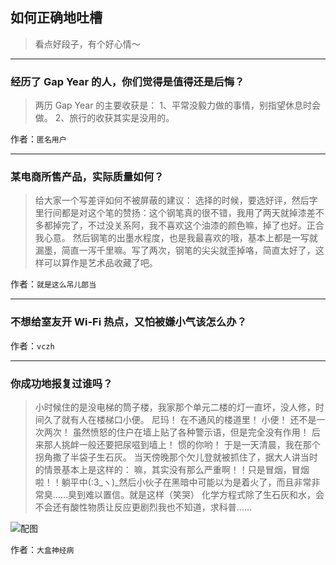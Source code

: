 ## 如何正确地吐槽

> 看点好段子，有个好心情～


 
---

### 经历了 Gap Year 的人，你们觉得是值得还是后悔？

> 两历 Gap Year 的主要收获是：
> 1、平常没毅力做的事情，别指望休息时会做。
> 2、旅行的收获其实是没用的。


作者：`匿名用户`

---

### 某电商所售产品，实际质量如何？

> 给大家一个写差评如何不被屏蔽的建议：
> 选择的时候，要选好评，然后字里行间都是对这个笔的赞扬：这个钢笔真的很不错，我用了两天就掉漆差不多都掉完了，不过没关系阿，我不喜欢这个油漆的颜色嘛，掉了也好。正合我心意。
> 然后钢笔的出墨水程度，也是我最喜欢的哦，基本上都是一写就漏墨，简直一泻千里嘛。写了两次，钢笔的尖尖就歪掉咯，简直太好了，这样可以算作是艺术品收藏了吧。


作者：`就是这么吊儿郎当`

---

### 不想给室友开 Wi-Fi 热点，又怕被嫌小气该怎么办？

> 


作者：`vczh`

---

### 你成功地报复过谁吗？

> 小时候住的是没电梯的筒子楼，我家那个单元二楼的灯一直坏，没人修，时间久了就有人在楼梯口小便。
> 尼玛！
> 在不通风的楼道里！
> 小便！
> 还不是一次两次！
> 虽然愤怒的住户在墙上贴了各种警示语，但是完全没有作用！
> 后来那人挑衅一般还要把尿嗞到墙上！
> 惯的你哟！
> 于是一天清晨，我在那个拐角撒了半袋子生石灰。
> 当天傍晚那个欠儿登就被抓住了，据大人讲当时的情景基本上是这样的：
> 嘛，其实没有那么严重啊！！只是冒烟，冒烟啦！！躺平中(:3_ヽ)_然后小伙子在黑暗中可能以为是着火了，而且非常非常臭……臭到难以置信。就是这样（笑哭）
> 化学方程式除了生石灰和水，会不会还有酸性物质让反应更剧烈我也不知道，求科普……



![配图](http://pic1.zhimg.com/70/b74d74d69d6ed965da8c3c4e3e509128_b.jpg)


作者：`大盒神经病`